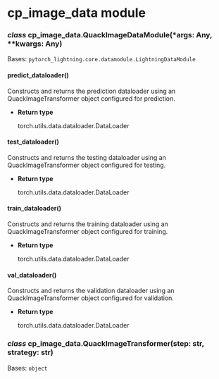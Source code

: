 # cp_image_data module


### _class_ cp_image_data.QuackImageDataModule(\*args: Any, \*\*kwargs: Any)
Bases: `pytorch_lightning.core.datamodule.LightningDataModule`


#### predict_dataloader()
Constructs and returns the prediction dataloader using
an QuackImageTransformer object configured for prediction.


* **Return type**

    torch.utils.data.dataloader.DataLoader



#### test_dataloader()
Constructs and returns the testing dataloader using an QuackImageTransformer object configured for testing.


* **Return type**

    torch.utils.data.dataloader.DataLoader



#### train_dataloader()
Constructs and returns the training dataloader using an QuackImageTransformer object configured for training.


* **Return type**

    torch.utils.data.dataloader.DataLoader



#### val_dataloader()
Constructs and returns the validation dataloader using
an QuackImageTransformer object configured for validation.


* **Return type**

    torch.utils.data.dataloader.DataLoader



### _class_ cp_image_data.QuackImageTransformer(step: str, strategy: str)
Bases: `object`
